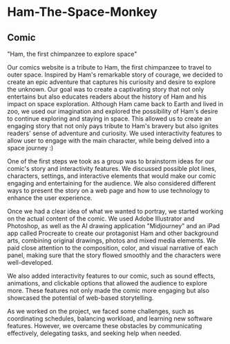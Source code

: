 # Ham-The-Space-Monkey
## Comic

 "Ham, the first chimpanzee to explore space"

 Our comics website is a tribute to Ham, the first chimpanzee to travel to outer space. Inspired by Ham's remarkable story of courage, we decided to create an epic adventure that captures his curiosity and desire to explore the unknown. Our goal was to create a captivating story that not only entertains but also educates readers about the history of Ham and his impact on space exploration. Although Ham came back to Earth and lived in zoo, we used our imagination and explored the possibility of Ham's desire to continue exploring and staying in space. This allowed us to create an engaging story that not only pays tribute to Ham's bravery but also ignites readers' sense of adventure and curiosity. We used interactivity features to allow user to engage with the main character, while being delved into a space journey :)

 One of the first steps we took as a group was to brainstorm ideas for our comic's story and interactivity features. We discussed possible plot lines, characters, settings, and interactive elements that would make our comic engaging and entertaining for the audience. We also considered different ways to present the story on a web page and how to use technology to enhance the user experience.

 Once we had a clear idea of what we wanted to portray, we started working on the actual content of the comic. We used Adobe Illustrator and Photoshop, as well as the AI drawing application "Midjourney" and an iPad app called Procreate to create our protagonist Ham and other background arts, combining original drawings, photos and mixed media elements. We paid close attention to the composition, color, and visual narrative of each panel, making sure that the story flowed smoothly and the characters were well-developed.

 We also added interactivity features to our comic, such as sound effects, animations, and clickable options that allowed the audience to explore more. These features not only made the comic more engaging but also showcased the potential of web-based storytelling.

 As we worked on the project, we faced some challenges, such as coordinating schedules, balancing workload, and learning new software features. However, we overcame these obstacles by communicating effectively, delegating tasks, and seeking help when needed.
